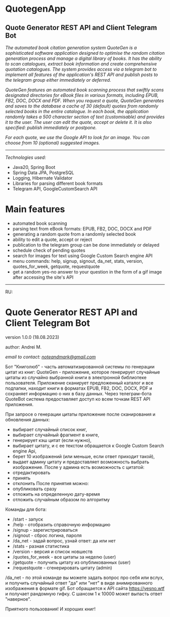 # QuotegenApp
## Quote Generator REST API and Client Telegram Bot
*The automated book citation generation system QuoteGen is 
a sophisticated software application designed to optimise 
the random citation generation process and manage 
a digital library of books. It has the ability to scan catalogues, 
extract book information and create comprehensive quotation catalogues. 
The system provides access via a telegram bot to implement all features 
of the application's REST API and publish posts to the telegram group 
either immediately or deferred.*

*QuoteGen features an automated book scanning process that swiftly 
scans designated directories for eBook files in various formats, 
including EPUB, FB2, DOC, DOCX and PDF. When you request a quote, 
QuoteGen generates and saves to the database a cache of 30 (default)
quotes from randomly selected books in the entire catalogue. 
In each book, the application randomly takes a 500 character section
of text (customisable) and provides it to the user. The user can 
edit the quote, accept or delete it. It is also specified: 
publish immediately or postpone.*

*For each quote, we use the Google API to look for an image. You can 
choose from 10 (optional) suggested images.*

---
*Technologies used:*
- Java20, Spring Boot
- Spring Data JPA, PostgreSQL
- Logging, Hibernate Validator
- Libraries for parsing different book formats
- Telegram API, GoogleCustomSearch API
# Main features
- automated book scanning
- parsing text from eBook formats: EPUB, FB2, DOC, DOCX and PDF
- generating a random quote from a randomly selected book
- ability to edit a quote, accept or reject
- publication to the telegram group can be done immediately or delayed
- schedule check of pending quotes
- search for images for text using Google Custom Search engine API
- menu commands: help, signup, signout, da_net, stats, version, quotes_for_week, getquote, requestquote
- get a random yes-no answer to your question in the form of a gif image after accessing the site's API

---
RU:

# Quote Generator REST API and Client Telegram Bot

version 1.0.0 (18.08.2023)

author: Andrei M.

*email to contact: noteandmark@gmail.com*

Бот "Книголюб" - часть автоматизированной системы по генерации цитат из книг:
QuoteGen - приложение, которое генерирует случайные цитаты из случайно выбранной книги в электронной библиотеке пользователя.
Приложение сканирует предложенный каталог и все подпапки, находит книги в форматах EPUB, FB2, DOC, DOCX, PDF и сохраняет информацию о них в базу данных.
Через телеграм-бота QuoteBot система предоставляет доступ ко всем точкам REST API приложения.

При запросе о генерации цитаты приложение после сканирования и обновления данных:
- выбирает случайный список книг,
- выбирает случайный фрагмент в книге,
- генерирует кэш цитат (если нужно),
- выбирает цитату, и с ее текстом обращается к Google Custom Search engine Api,
- берет 10 изображений (или меньше, если ответ приходит такой),
- выдает админу цитату и предоставляет возможность выбрать изображение.
  После у админа есть возможность с цитатой:
- отредактировать
- принять
- отклонить
  После принятия можно:
- опубликовать сразу
- отложить на определенную дату-время
- отложить случайным образом по алгоритму

Команды для бота:
- /start - запуск
- /help - отобразить справочную информацию
- /signup - зарегистрироваться
- /signout - сброс логина, пароля
- /da_net - задай вопрос, узнай ответ: да или нет
- /stats - разная статистика
- /version - версия и список новшеств
- /quotes_for_week - все цитаты за неделю (user)
- /getquote - получить цитату из опубликованных (user)
- /requestquote - сгенерировать цитату (admin)

/da_net - по этой команде вы можете задать вопрос про себя или вслух, 
и получить случайный ответ "да" или "нет" в виде анимированного изображения
в формате gif.
Бот обращается к API сайта https://yesno.wtf и получает рандомную гифку. 
С шансом 1 к 10000 может выпасть ответ "наверное".

Приятного пользования! И хороших книг!